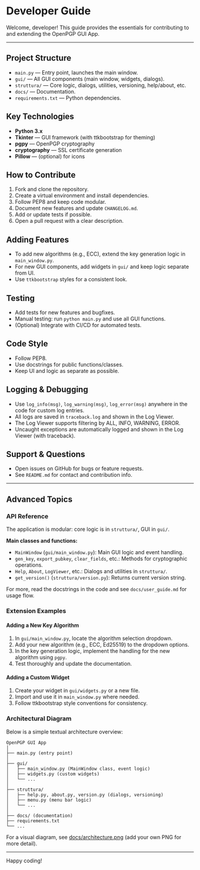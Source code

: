 # Developer Guide

Welcome, developer! This guide provides the essentials for contributing to and extending the OpenPGP GUI App.

---

## Project Structure
- `main.py` — Entry point, launches the main window.
- `gui/` — All GUI components (main window, widgets, dialogs).
- `struttura/` — Core logic, dialogs, utilities, versioning, help/about, etc.
- `docs/` — Documentation.
- `requirements.txt` — Python dependencies.

## Key Technologies
- **Python 3.x**
- **Tkinter** — GUI framework (with ttkbootstrap for theming)
- **pgpy** — OpenPGP cryptography
- **cryptography** — SSL certificate generation
- **Pillow** — (optional) for icons

## How to Contribute
1. Fork and clone the repository.
2. Create a virtual environment and install dependencies.
3. Follow PEP8 and keep code modular.
4. Document new features and update `CHANGELOG.md`.
5. Add or update tests if possible.
6. Open a pull request with a clear description.

## Adding Features
- To add new algorithms (e.g., ECC), extend the key generation logic in `main_window.py`.
- For new GUI components, add widgets in `gui/` and keep logic separate from UI.
- Use `ttkbootstrap` styles for a consistent look.

## Testing
- Add tests for new features and bugfixes.
- Manual testing: run `python main.py` and use all GUI functions.
- (Optional) Integrate with CI/CD for automated tests.

## Code Style
- Follow PEP8.
- Use docstrings for public functions/classes.
- Keep UI and logic as separate as possible.

## Logging & Debugging
- Use `log_info(msg)`, `log_warning(msg)`, `log_error(msg)` anywhere in the code for custom log entries.
- All logs are saved in `traceback.log` and shown in the Log Viewer.
- The Log Viewer supports filtering by ALL, INFO, WARNING, ERROR.
- Uncaught exceptions are automatically logged and shown in the Log Viewer (with traceback).

## Support & Questions
- Open issues on GitHub for bugs or feature requests.
- See `README.md` for contact and contribution info.

---

## Advanced Topics

### API Reference

The application is modular: core logic is in `struttura/`, GUI in `gui/`.

**Main classes and functions:**
- `MainWindow` (`gui/main_window.py`): Main GUI logic and event handling.
- `gen_key`, `export_pubkey`, `clear_fields`, etc.: Methods for cryptographic operations.
- `Help`, `About`, `LogViewer`, etc.: Dialogs and utilities in `struttura/`.
- `get_version()` (`struttura/version.py`): Returns current version string.

For more, read the docstrings in the code and see `docs/user_guide.md` for usage flow.

### Extension Examples

#### Adding a New Key Algorithm
1. In `gui/main_window.py`, locate the algorithm selection dropdown.
2. Add your new algorithm (e.g., ECC, Ed25519) to the dropdown options.
3. In the key generation logic, implement the handling for the new algorithm using `pgpy`.
4. Test thoroughly and update the documentation.

#### Adding a Custom Widget
1. Create your widget in `gui/widgets.py` or a new file.
2. Import and use it in `main_window.py` where needed.
3. Follow ttkbootstrap style conventions for consistency.

### Architectural Diagram

Below is a simple textual architecture overview:

```
OpenPGP GUI App
│
├── main.py (entry point)
│
├── gui/
│   ├── main_window.py (MainWindow class, event logic)
│   ├── widgets.py (custom widgets)
│   └── ...
│
├── struttura/
│   ├── help.py, about.py, version.py (dialogs, versioning)
│   ├── menu.py (menu bar logic)
│   └── ...
│
├── docs/ (documentation)
├── requirements.txt
└── ...
```

For a visual diagram, see [docs/architecture.png](architecture.png) (add your own PNG for more detail).

---

Happy coding!
